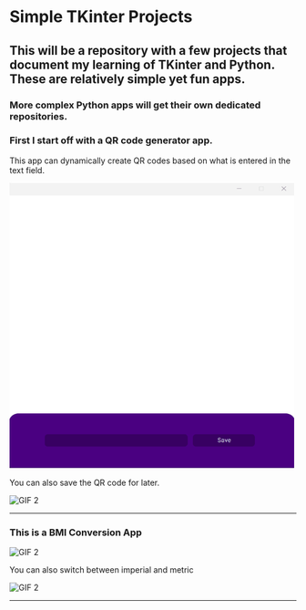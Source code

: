 # Simple TKinter Projects
## This will be a repository with a few projects that document my learning of TKinter and Python. These are relatively simple yet fun apps.
### More complex Python apps will get their own dedicated repositories.

### First I start off with a QR code generator app.
This app can dynamically create QR codes based on what is entered in the text field.

<img src="QrCodeApp/Images/QRCodeDemo.gif" alt="GIF 1" width="500" height="500">

You can also save the QR code for later.

<img src="QrCodeApp/Images/QRCodeSavingDemo.gif" alt="GIF 2" width="700" height="600">

---

### This is a BMI Conversion App

<img src="BMI App/Images/BMIDemo.gif" alt="GIF 2" width="500" height="500">

You can also switch between imperial and metric

<img src="BMI App/Images/BMI_Imperial_Demo.gif" alt="GIF 2" width="500" height="500">

----

